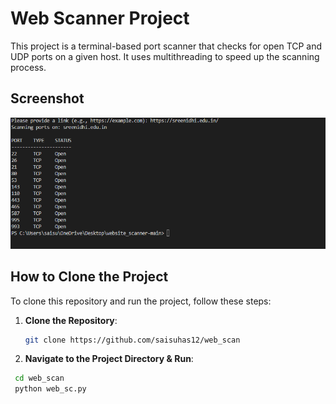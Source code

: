# Web Scanner Project

This project is a terminal-based port scanner that checks for open TCP and UDP ports on a given host. It uses multithreading to speed up the scanning process.

## Screenshot

![Web Scanner Screenshot](web_scan_output.png)

## How to Clone the Project

To clone this repository and run the project, follow these steps:

1. **Clone the Repository**:
   ```bash
   git clone https://github.com/saisuhas12/web_scan

2. **Navigate to the Project Directory & Run**:
  ```bash
   cd web_scan
   python web_sc.py


